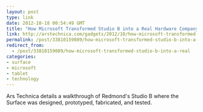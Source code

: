 ```yaml
---
layout: post
type: link
date: 2012-10-18 00:54:49 GMT
title: "How Microsoft Transformed Studio B into a Real Hardware Company"
link: http://arstechnica.com/gadgets/2012/10/how-microsoft-transformed-studio-b-into-a-real-hardware-company/
permalink: /post/33810159089/how-microsoft-transformed-studio-b-into-a-real
redirect_from: 
  - /post/33810159089/how-microsoft-transformed-studio-b-into-a-real
categories:
- surface
- microsoft
- tablet
- technology
---
```

<p>Ars Technica details a walkthrough of Redmond's Studio B where the Surface was designed, prototyped, fabricated, and tested.</p>